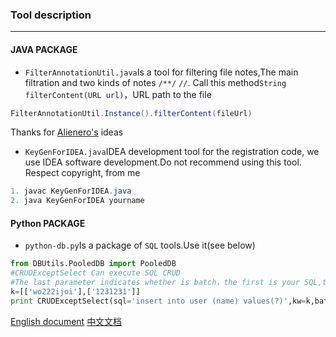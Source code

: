 ### Tool description ###
-------------------
#### JAVA PACKAGE ####
- `FilterAnnotationUtil.java`Is a tool for filtering file notes,The main filtration and two kinds of notes `/**/` `//`. Call this method`String filterContent(URL url)`，URL path to the file
```java
FilterAnnotationUtil.Instance().filterContent(fileUrl)
```
Thanks for [Alienero's](https://github.com/Alienero) ideas
- `KeyGenForIDEA.java`IDEA development tool for the registration code, we use IDEA software development.Do not recommend using this tool. Respect copyright, from me
```java
1. javac KeyGenForIDEA.java
2. java KeyGenForIDEA yourname
```

#### Python PACKAGE ####
- `python-db.py`Is a package of `SQL` tools.Use it(see below)
```python
from DBUtils.PooledDB import PooledDB
#CRUDExceptSelect Can execute SQL CRUD
#The last parameter indicates whether is batch，the first is your SQL,the second is your value arrays
k=[['wo222ijoi'],['1231231']]
print CRUDExceptSelect(sql='insert into user (name) values(?)',kw=k,batch=True)

```
[English document](https://github.com/xiexiaodong/Utils/blob/master/README.md)
[中文文档](https://github.com/xiexiaodong/Utils/blob/master/README_ZH_CN.md)

